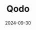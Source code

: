 ---  
layout: startup_page  
title: "Qodo"  
id: "qodo.ai"  
permalink: "/qodoqodo.ai09302024/"  
website: "https://www.qodo.ai/"  
funding_round: "Series A"  
funding_amount: "$40M"  
investors: "Susa Ventures, Square Peg, Firestreak Ventures, ICON Continuity Fund, TLV Partners, Vine Ventures"  
about: "Qodo (formerly CodiumAI) is a generative AI code integrity platform that boosts software development efficiency and enhances code quality. Its platform integrates AI into developers' workflows, assisting with code generation, testing, reviews, and documentation, prioritizing quality and reliability throughout the development lifecycle. Qodo's enterprise solution focuses on mitigating risks and improving code reliability through advanced code analysis and indexing."  
markets: "AI, Software Development, ML, Generative AI, Machine Learning, Web Development"  
hq: "Tel Aviv, Tel Aviv, Israel"  
founded_year: "2022"  
linkedin: "https://www.linkedin.com/company/qodoai"  
twitter: "https://twitter.com/QodoAI"  
instagram: ""  
facebook: "https://www.facebook.com/CodiumAI"  
crunchbase: "https://www.crunchbase.com/organization/codiumai"  
pitchbook: "https://pitchbook.com/profiles/company/515895-22"  

date_display: "30-Sep-2024"  
date: "2024-09-30"

# SEO Optimization  
meta_title: "Qodo - Series A Funding ($40M)"  
meta_description: "Qodo, Qodo (formerly CodiumAI) is a generative AI code integrity platform that boosts software development efficiency and enhances code quality. Its platfor..."  
meta_keywords: "Qodo, AI, Software Development, ML, Generative AI, Machine Learning, Web Development, Series A funding"  
canonical_url: "https://startup.projectstartups.com/qodoqodo.ai09302024/"  
---